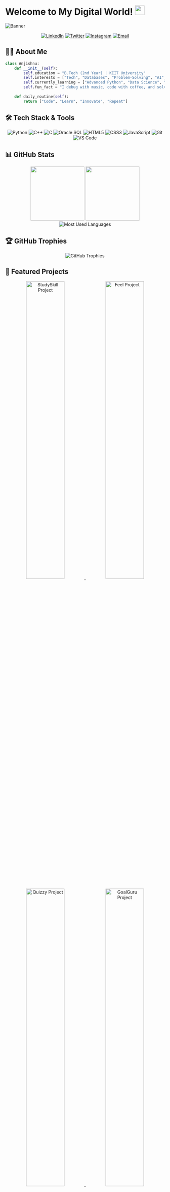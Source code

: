 # **Welcome to My Digital World!** <img src="https://media.giphy.com/media/hvRJCLFzcasrR4ia7z/giphy.gif" width="30px">

![Banner](https://capsule-render.vercel.app/api?type=waving&color=0:fc00ff,100:00dbde&height=230&section=header&text=Anjishnu%20Nandi&fontSize=55&fontColor=ffffff&fontAlignY=35&animation=fadeIn&desc=Tech%20Enthusiast%20|%20Problem%20Solver%20|%20Lifelong%20Learner&descAlignY=55&descSize=18)

<p align="center">
  <a href="https://linkedin.com/in/anjishnu-nandi"><img src="https://img.shields.io/badge/LinkedIn-0A66C2?style=for-the-badge&logo=linkedin&logoColor=white" alt="LinkedIn"/></a>
  <a href="https://twitter.com/AnjiCroma"><img src="https://img.shields.io/badge/X-000000?style=for-the-badge&logo=twitter&logoColor=white" alt="Twitter"/></a>
  <a href="https://instagram.com/its.chroma.anji"><img src="https://img.shields.io/badge/Instagram-E4405F?style=for-the-badge&logo=instagram&logoColor=white" alt="Instagram"/></a>
  <a href="mailto:anjicroma@gmail.com"><img src="https://img.shields.io/badge/Email-D14836?style=for-the-badge&logo=gmail&logoColor=white" alt="Email"/></a>
</p>

## 👨‍💻 **About Me**
```python
class Anjishnu:
    def __init__(self):
        self.education = "B.Tech (2nd Year) | KIIT University"
        self.interests = ["Tech", "Databases", "Problem-Solving", "AI", "Machine Learning", "Cloud Computing"]
        self.currently_learning = ["Advanced Python", "Data Science", "System Design"]
        self.fun_fact = "I debug with music, code with coffee, and solve problems with persistence!"
    
    def daily_routine(self):
        return ["Code", "Learn", "Innovate", "Repeat"]
```

## 🛠️ **Tech Stack & Tools**

<p align="center">
  <img src="https://img.shields.io/badge/Python-3776AB?style=for-the-badge&logo=python&logoColor=white" alt="Python"/>
  <img src="https://img.shields.io/badge/C++-00599C?style=for-the-badge&logo=c%2B%2B&logoColor=white" alt="C++"/>
  <img src="https://img.shields.io/badge/C-00599C?style=for-the-badge&logo=c&logoColor=white" alt="C"/>
  <img src="https://img.shields.io/badge/Oracle%20SQL-F80000?style=for-the-badge&logo=oracle&logoColor=white" alt="Oracle SQL"/>
  <img src="https://img.shields.io/badge/HTML5-E34F26?style=for-the-badge&logo=html5&logoColor=white" alt="HTML5"/>
  <img src="https://img.shields.io/badge/CSS3-1572B6?style=for-the-badge&logo=css3&logoColor=white" alt="CSS3"/>
  <img src="https://img.shields.io/badge/JavaScript-F7DF1E?style=for-the-badge&logo=javascript&logoColor=black" alt="JavaScript"/>
  <img src="https://img.shields.io/badge/Git-F05032?style=for-the-badge&logo=git&logoColor=white" alt="Git"/>
  <img src="https://img.shields.io/badge/VS%20Code-007ACC?style=for-the-badge&logo=visual-studio-code&logoColor=white" alt="VS Code"/>
</p>

## 📊 **GitHub Stats**

<div align="center">
  <img src="https://github-readme-stats-sigma-five.vercel.app/api?username=cromaguy&show_icons=true&theme=tokyonight&hide_border=true&bg_color=0D1117" height="170px"/>
  <img src="https://github-readme-streak-stats.herokuapp.com/?user=cromaguy&theme=tokyonight&hide_border=true&background=0D1117" height="170px"/>
</div>

<div align="center">
  <img src="https://github-readme-stats-sigma-five.vercel.app/api/top-langs/?username=cromaguy&theme=tokyonight&hide_border=true&bg_color=0D1117&layout=compact" alt="Most Used Languages"/>
</div>

## 🏆 **GitHub Trophies**
<p align="center">
  <img src="https://github-profile-trophy.vercel.app/?username=cromaguy&theme=nord&no-frame=true&row=1&column=7" alt="GitHub Trophies"/>
</p>

## 🚀 **Featured Projects**

<div align="center">
  <a href="https://github.com/cromaguy/StudySkill">
    <img src="https://github-readme-stats-sigma-five.vercel.app/api/pin/?username=cromaguy&repo=StudySkill&theme=tokyonight&hide_border=true&bg_color=0D1117" width="49%" alt="StudySkill Project"/>
  </a>
  <a href="https://github.com/cromaguy/Feel">
    <img src="https://github-readme-stats-sigma-five.vercel.app/api/pin/?username=cromaguy&repo=Feel&theme=tokyonight&hide_border=true&bg_color=0D1117" width="49%" alt="Feel Project"/>
  </a>
</div>
<div align="center">
  <a href="https://github.com/cromaguy/Quizzy">
    <img src="https://github-readme-stats-sigma-five.vercel.app/api/pin/?username=cromaguy&repo=Quizzy&theme=tokyonight&hide_border=true&bg_color=0D1117" width="49%" alt="Quizzy Project"/>
  </a>
  <a href="https://github.com/cromaguy/GoalGuru">
    <img src="https://github-readme-stats-sigma-five.vercel.app/api/pin/?username=cromaguy&repo=GoalGuru&theme=tokyonight&hide_border=true&bg_color=0D1117" width="49%" alt="GoalGuru Project"/>
  </a>
</div>

## 🌱 **Currently Working On**
<p align="center">
  <em>Building my portfolio and exploring new technologies in AI and cloud computing.</em>
</p>

<p align="center">
  <img src="https://capsule-render.vercel.app/api?type=waving&color=0:00dbde,100:fc00ff&height=120&section=footer&fontSize=20" width="100%"/>
</p>

<div align="center">
  <img src="https://komarev.com/ghpvc/?username=cromaguy&style=flat-square&color=blueviolet" alt="Profile views"/>
</div>

<h3 align="center">
  <em>"Stay curious, keep coding, and never stop learning!"</em> 🚀
</h3>
